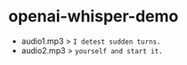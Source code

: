 # openai-whisper-demo

- audio1.mp3 >  `I detest sudden turns.`
- audio2.mp3 >  `yourself and start it.`
